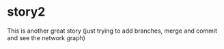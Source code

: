 # story2
This is another great story (just trying to add branches, merge and commit and see the network graph)
